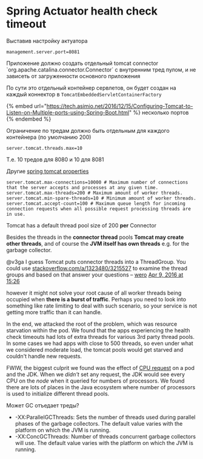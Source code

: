 # Spring Actuator health check timeout

Выставив настройку актуатора

```
management.server.port=8081
```

Приложение должно создать отдельный tomcat connector \`org.apache.catalina.connector.Connector\` с внутренним тред пулом, и не зависеть от загруженности основного приложения



По сути это отдельный контейнер сервлетов, он будет создан на каждый коннектор в `TomcatEmbeddedServletContainerFactory`



{% embed url="https://tech.asimio.net/2016/12/15/Configuring-Tomcat-to-Listen-on-Multiple-ports-using-Spring-Boot.html" %}
несколько портов
{% endembed %}

Ограничение по тредам должно быть отдельным для каждого контейнера (по умолчанию 200)

```
server.tomcat.threads.max=10
```

Т.е. 10 тредов для 8080 и 10 для 8081



Другие [spring tomcat properties](https://docs.spring.io/spring-boot/docs/2.0.9.RELEASE/reference/htmlsingle/#common-application-properties)

```properties
server.tomcat.max-connections=10000 # Maximum number of connections that the server accepts and processes at any given time.
server.tomcat.max-threads=200 # Maximum amount of worker threads.
server.tomcat.min-spare-threads=10 # Minimum amount of worker threads.
server.tomcat.accept-count=100 # Maximum queue length for incoming connection requests when all possible request processing threads are in use.
```



Tomcat has a default thread pool size of 200 **per** Connector



Besides the threads in the **connector thread** pools **Tomcat may create other threads**, and of course the **JVM itself has own threads** e.g. for the garbage collector.



@v3ga I guess Tomcat puts connector threads into a ThreadGroup. You could use [stackoverflow.com/a/1323480/3215527](http://stackoverflow.com/a/1323480/3215527) to examine the thread groups and based on that answer your questions – [wero](https://stackoverflow.com/users/3215527/wero) [Apr 9, 2016 at 15:26](https://stackoverflow.com/questions/36518444/number-of-threads-run-by-the-process-is-more-than-tomcat-maxthreads#comment60642943\_36518653)



however it might not solve your root cause of all worker threads being occupied when **there is a burst of traffic**. Perhaps you need to look into something like rate limiting to deal with such scenario, so your service is not getting more traffic than it can handle.



In the end, we attacked the root of the problem, which was resource starvation within the pod. We found that the apps experiencing the health check timeouts had lots of extra threads for various 3rd party thread pools. In some cases we had apps with close to 500 threads, so even under what we considered moderate load, the tomcat pools would get starved and couldn't handle new requests.

FWIW, the biggest culprit we found was the effect of [CPU request](https://kubernetes.io/docs/concepts/configuration/manage-compute-resources-container/) on a pod and the JDK. When we _didn't_ set any request, the JDK would see every CPU on the _node_ when it queried for numbers of processors. We found there are lots of places in the Java ecosystem where number of processors is used to initialize different thread pools.



Может  GC отъедает треды?

* \-XX:ParallelGCThreads: Sets the number of threads used during parallel phases of the garbage collectors. The default value varies with the platform on which the JVM is running.
* \-XX:ConcGCThreads: Number of threads concurrent garbage collectors will use. The default value varies with the platform on which the JVM is running.


